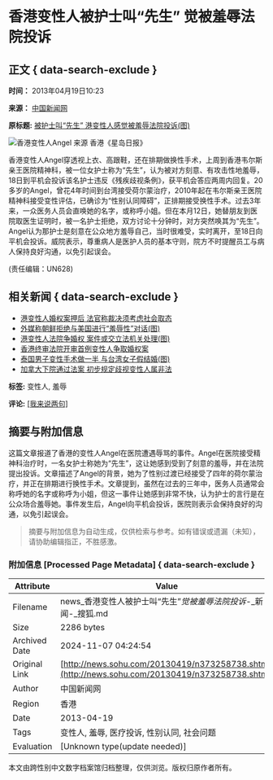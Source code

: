 # 香港变性人被护士叫“先生” 觉被羞辱法院投诉

## 正文 { data-search-exclude }


**时间：** 2013年04月19日10:23

**来源：** [中国新闻网](https://www.chinanews.com/ga/2013/04-19/4745230.shtml)

**原标题:** [被护士叫“先生” 港变性人感觉被羞辱法院投诉(图)](https://news.sohu.com/20130419/n373258738.shtml)

![香港变性人Angel 来源 香港《星岛日报》](https://photocdn.sohu.com/20130419/Img373258740.jpg)

香港变性人Angel穿透视上衣、高跟鞋，还在排期做换性手术，上周到香港韦尔斯亲王医院精神科，被一位女护士称为“先生”，认为被对方刻意、有攻击性地羞辱，18日到平机会投诉该名护士违反《残疾歧视条例》，获平机会答应两周内回复。20多岁的Angel，曾花4年时间到台湾接受荷尔蒙治疗，2010年起在韦尔斯亲王医院精神科接受变性评估，已确诊为“性别认同障碍”，正排期接受换性手术。过去3年来，一众医务人员会直唤她的名字，或称呼小姐。但在本月12日，她替朋友到医院取医生证明时，被一名护士拒绝，双方讨论十分钟时，对方突然唤其为“先生”。Angel认为那护士是刻意在公众地方羞辱自己，当时很难受，实时离开，至18日向平机会投诉。威院表示，尊重病人是医护人员的基本守则，院方不时提醒员工与病人保持良好沟通，以免引起误会。

(责任编辑：UN628)

## 相关新闻 { data-search-exclude }

- [港变性人婚权案押后 法官称裁决须考虑社会取态](https://news.sohu.com/20130417/n372962829.shtml)
- [外媒称朝鲜拒绝与美国进行“羞辱性”对话(图)](https://news.sohu.com/20130416/n372905684.shtml)
- [港变性人法院争婚权 案件或交立法机关处理(图)](https://news.sohu.com/20130416/n372834139.shtml)
- [香港终审法院开审首例变性人争取婚权案](https://news.sohu.com/20130415/n372765688.shtml)
- [泰国男子变性手术做一半 与台湾女子假结婚(图)](https://news.sohu.com/20130410/n372207083.shtml)
- [加拿大下院通过法案 初步规定歧视变性人属非法](https://news.sohu.com/20130321/n369681783.shtml)

**标签:** 变性人, 羞辱

**评论:** [\[我来说两句\]](https://pinglun.sohu.com/s373258738.html)
<!-- tcd_original_link http://news.sohu.com/20130419/n373258738.shtml -->
## 摘要与附加信息

<!-- tcd_abstract -->
这篇文章报道了香港的变性人Angel在医院遭遇辱骂的事件。Angel在医院接受精神科治疗时，一名女护士称她为“先生”，这让她感到受到了刻意的羞辱，并在法院提出投诉。文章描述了Angel的背景，她为了性别过渡已经接受了四年的荷尔蒙治疗，并正在排期进行换性手术。文章提到，虽然在过去的三年中，医务人员通常会称呼她的名字或称呼为小姐，但这一事件让她感到非常不快，认为护士的言行是在公众场合羞辱她。事件发生后，Angel向平机会投诉，医院则表示会保持良好的沟通，以免引起误会。
<!-- tcd_abstract_end -->

> 摘要与附加信息为自动生成，仅供检索与参考。如有错误或遗漏（未知），请协助编辑指正，不胜感激。

### 附加信息 [Processed Page Metadata] { data-search-exclude }

| Attribute       | Value                                  |
|-----------------|----------------------------------------|
| Filename        | news_香港变性人被护士叫“先生”_觉被羞辱法院投诉_-_新闻-_搜狐.md                             |
| Size            | 2286 bytes                           |
| Archived Date   | 2024-11-07 04:24:54                             |
| Original Link   | [http://news.sohu.com/20130419/n373258738.shtml](http://news.sohu.com/20130419/n373258738.shtml)                       |
| Author          | 中国新闻网                               |
| Region          | 香港                               |
| Date            | 2013-04-19                                 |
| Tags            | 变性人, 羞辱, 医疗投诉, 性别认同, 社会问题                                 |
| Evaluation            | [Unknown type(update needed)]                                 |
<!-- tcd_table_end -->

本文由跨性别中文数字档案馆归档整理，仅供浏览。版权归原作者所有。
